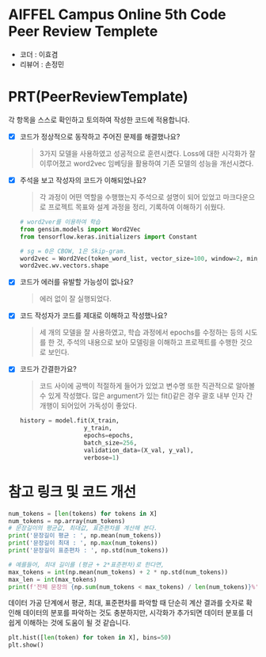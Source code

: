 # AIFFEL Campus Online 5th Code Peer Review Templete
- 코더 : 이효겸
- 리뷰어 : 손정민


# PRT(PeerReviewTemplate) 
각 항목을 스스로 확인하고 토의하여 작성한 코드에 적용합니다.

- [X] 코드가 정상적으로 동작하고 주어진 문제를 해결했나요?
  > 3가지 모델을 사용하였고 성공적으로 훈련시켰다. Loss에 대한 시각화가 잘 이루어졌고 word2vec 임베딩을 활용하여 기존 모델의 성능을 개선시켰다.
- [X] 주석을 보고 작성자의 코드가 이해되었나요?
  > 각 과정이 어떤 역할을 수행했는지 주석으로 설명이 되어 있었고 마크다운으로 프로젝트 목표와 설계 과정을 정리, 기록하여 이해하기 쉬웠다.
  ```python
  # word2ver를 이용하여 학습
  from gensim.models import Word2Vec
  from tensorflow.keras.initializers import Constant

  # sg = 0은 CBOW, 1은 Skip-gram.
  word2vec = Word2Vec(token_word_list, vector_size=100, window=2, min_count=5, workers=4, sg=1)
  word2vec.wv.vectors.shape
  ```
- [X] 코드가 에러를 유발할 가능성이 없나요?
  > 에러 없이 잘 실행되었다.
- [X] 코드 작성자가 코드를 제대로 이해하고 작성했나요?
  > 세 개의 모델을 잘 사용하였고, 학습 과정에서 epochs를 수정하는 등의 시도를 한 것, 주석의 내용으로 보아 모델링을 이해하고 프로젝트를 수행한 것으로 보인다.
- [X] 코드가 간결한가요?
  > 코드 사이에 공백이 적절하게 들어가 있었고 변수명 또한 직관적으로 알아볼 수 있게 작성했다. 많은 argument가 있는 fit()같은 경우 괄호 내부 인자 간 개행이 되어있어 가독성이 좋았다.
  ```python
  history = model.fit(X_train,
                    y_train,
                    epochs=epochs,
                    batch_size=256,
                    validation_data=(X_val, y_val),
                    verbose=1)
  ```

# 참고 링크 및 코드 개선
```python
num_tokens = [len(tokens) for tokens in X]
num_tokens = np.array(num_tokens)
# 문장길이의 평균값, 최대값, 표준편차를 계산해 본다. 
print('문장길이 평균 : ', np.mean(num_tokens))
print('문장길이 최대 : ', np.max(num_tokens))
print('문장길이 표준편차 : ', np.std(num_tokens))

# 예를들어, 최대 길이를 (평균 + 2*표준편차)로 한다면,  
max_tokens = int(np.mean(num_tokens) + 2 * np.std(num_tokens))
max_len = int(max_tokens)
print(f'전체 문장의 {np.sum(num_tokens < max_tokens) / len(num_tokens)}%')
```
  데이터 가공 단계에서 평균, 최대, 표준편차를 파악할 때 단순히 계산 결과를 숫자로 확인해 데이터의 분포를 파악하는 것도 충분하지만, 시각화가 추가되면 데이터 분포를 더 쉽게 이해하는 것에 도움이 될 것 같습니다.

```python
plt.hist([len(token) for token in X], bins=50)
plt.show()
```